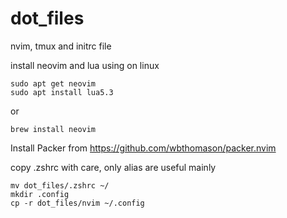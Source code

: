 # dot_files
nvim, tmux and initrc file

install neovim and lua using on linux 
```
sudo apt get neovim
sudo apt install lua5.3
```
or
```
brew install neovim
```
Install Packer from  https://github.com/wbthomason/packer.nvim

copy .zshrc with care, only alias are useful mainly
```
mv dot_files/.zshrc ~/
mkdir .config
cp -r dot_files/nvim ~/.config
```
